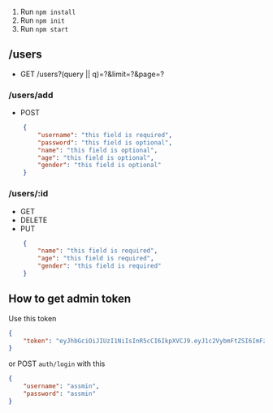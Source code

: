 
1. Run `npm install`
2. Run `npm init`
2. Run `npm start`

## /users
- GET /users?(query || q)=?&limit=?&page=?
### /users/add
- POST
```json
    {
        "username": "this field is required",
        "password": "this field is optional",
        "name": "this field is optional",
        "age": "this field is optional",
        "gender": "this field is optional"
    }
```
### /users/:id
- GET
- DELETE
- PUT
```json
    {
        "name": "this field is required",
        "age": "this field is required",
        "gender": "this field is required"
    }
```

## How to get admin token

Use this token
```json
{
    "token": "eyJhbGciOiJIUzI1NiIsInR5cCI6IkpXVCJ9.eyJ1c2VybmFtZSI6ImFzc21pbiIsIm5hbWUiOiJhc3NtaW4iLCJlbWFpbCI6bnVsbCwiYWdlIjpudWxsLCJnZW5kZXIiOm51bGwsImlhdCI6MTY4NTgxNDIyMywiZXhwIjoxNjg4NDA2MjIzLCJpc3MiOiJsb2NhbGhvc3QifQ.6G-_zDX-Z2Dad3QadPr62TJOg-GoL5GBZwd20MDyhlY"
}
```

or POST `auth/login` with this
```json
{
    "username": "assmin",
    "password": "assmin"
}
```